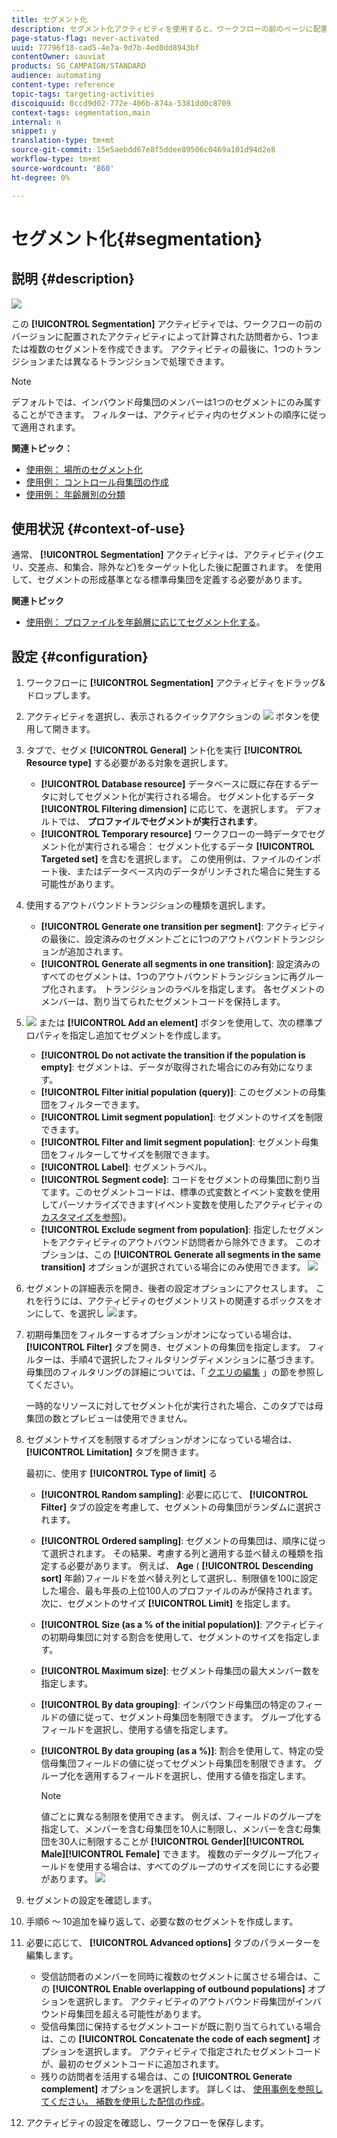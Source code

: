 ```yaml
---
title: セグメント化
description: セグメント化アクティビティを使用すると、ワークフローの前のページに配置されたアクティビティによって計算された訪問者から、1つまたは複数のセグメントを作成できます。
page-status-flag: never-activated
uuid: 77796f18-cad5-4e7a-9d7b-4ed0dd8943bf
contentOwner: sauviat
products: SG_CAMPAIGN/STANDARD
audience: automating
content-type: reference
topic-tags: targeting-activities
discoiquuid: 0ccd9d02-772e-406b-874a-5381dd0c8709
context-tags: segmentation,main
internal: n
snippet: y
translation-type: tm+mt
source-git-commit: 15e5aebdd67e8f5ddee89506c0469a101d94d2e8
workflow-type: tm+mt
source-wordcount: '860'
ht-degree: 0%

---
```



# セグメント化{#segmentation}

## 説明 {#description}

![](assets/segmentation.png)

この **[!UICONTROL Segmentation]** アクティビティでは、ワークフローの前のバージョンに配置されたアクティビティによって計算された訪問者から、1つまたは複数のセグメントを作成できます。 アクティビティの最後に、1つのトランジションまたは異なるトランジションで処理できます。

>[!NOTE]
>
>デフォルトでは、インバウンド母集団のメンバーは1つのセグメントにのみ属することができます。 フィルターは、アクティビティ内のセグメントの順序に従って適用されます。

**関連トピック：**
* [使用例： 場所のセグメント化](../../automating/using/workflow-segmentation-location.md)
* [使用例： コントロール母集団の作成](../../automating/using/workflow-control-group.md)
* [使用例： 年齢層別の分類](../../automating/using/segmentation-age-groups.md)

## 使用状況 {#context-of-use}

通常、 **[!UICONTROL Segmentation]** アクティビティは、アクティビティ(クエリ、交差点、和集合、除外など)をターゲット化した後に配置されます。 を使用して、セグメントの形成基準となる標準母集団を定義する必要があります。

**関連トピック**

* [使用例： プロファイルを年齢層に応じてセグメント化する](../../automating/using/segmentation-age-groups.md)。

## 設定 {#configuration}

1. ワークフローに **[!UICONTROL Segmentation]** アクティビティをドラッグ&amp;ドロップします。
1. アクティビティを選択し、表示されるクイックアクションの ![](assets/edit_darkgrey-24px.png) ボタンを使用して開きます。
1. タブで、セグメ **[!UICONTROL General]** ント化を実行 **[!UICONTROL Resource type]** する必要がある対象を選択します。

   * **[!UICONTROL Database resource]** データベースに既に存在するデータに対してセグメント化が実行される場合。 セグメント化するデータ **[!UICONTROL Filtering dimension]** に応じて、を選択します。 デフォルトでは、 **プロファイルでセグメントが実行されます**。
   * **[!UICONTROL Temporary resource]** ワークフローの一時データでセグメント化が実行される場合： セグメント化するデータ **[!UICONTROL Targeted set]** を含むを選択します。 この使用例は、ファイルのインポート後、またはデータベース内のデータがリンチされた場合に発生する可能性があります。

1. 使用するアウトバウンドトランジションの種類を選択します。

   * **[!UICONTROL Generate one transition per segment]**: アクティビティの最後に、設定済みのセグメントごとに1つのアウトバウンドトランジションが追加されます。
   * **[!UICONTROL Generate all segments in one transition]**: 設定済みのすべてのセグメントは、1つのアウトバウンドトランジションに再グループ化されます。 トランジションのラベルを指定します。 各セグメントのメンバーは、割り当てられたセグメントコードを保持します。

1. ![](assets/add_darkgrey-24px.png) または **[!UICONTROL Add an element]** ボタンを使用して、次の標準プロパティを指定し追加てセグメントを作成します。

   * **[!UICONTROL Do not activate the transition if the population is empty]**: セグメントは、データが取得された場合にのみ有効になります。
   * **[!UICONTROL Filter initial population (query)]**: このセグメントの母集団をフィルターできます。
   * **[!UICONTROL Limit segment population]**: セグメントのサイズを制限できます。
   * **[!UICONTROL Filter and limit segment population]**: セグメント母集団をフィルターしてサイズを制限できます。
   * **[!UICONTROL Label]**: セグメントラベル。
   * **[!UICONTROL Segment code]**: コードをセグメントの母集団に割り当てます。このセグメントコードは、標準の式変数とイベント変数を使用してパーソナライズできます(イベント変数を使用したアクティビティの [カスタマイズを参照](../../automating/using/calling-a-workflow-with-external-parameters.md#customizing-activities-with-events-variables))。
   * **[!UICONTROL Exclude segment from population]**: 指定したセグメントをアクティビティのアウトバウンド訪問者から除外できます。 このオプションは、この **[!UICONTROL Generate all segments in the same transition]** オプションが選択されている場合にのみ使用できます。
   ![](assets/wkf_segment_new_segment.png)

1. セグメントの詳細表示を開き、後者の設定オプションにアクセスします。 これを行うには、アクティビティのセグメントリストの関連するボックスをオンにして、を選択し ![](assets/wkf_segment_parameters_24px.png)ます。
1. 初期母集団をフィルターするオプションがオンになっている場合は、 **[!UICONTROL Filter]** タブを開き、セグメントの母集団を指定します。 フィルターは、手順4で選択したフィルタリングディメンションに基づきます。 母集団のフィルタリングの詳細については、「 [クエリの編集](../../automating/using/editing-queries.md) 」の節を参照してください。

   一時的なリソースに対してセグメント化が実行された場合、このタブでは母集団の数とプレビューは使用できません。

1. セグメントサイズを制限するオプションがオンになっている場合は、 **[!UICONTROL Limitation]** タブを開きます。

   最初に、使用す **[!UICONTROL Type of limit]** る

   * **[!UICONTROL Random sampling]**: 必要に応じて、 **[!UICONTROL Filter]** タブの設定を考慮して、セグメントの母集団がランダムに選択されます。
   * **[!UICONTROL Ordered sampling]**: セグメントの母集団は、順序に従って選択されます。 その結果、考慮する列と適用する並べ替えの種類を指定する必要があります。 例えば、 **Age** ( **[!UICONTROL Descending sort]** 年齢)フィールドを並べ替え列として選択し、制限値を100に設定した場合、最も年長の上位100人のプロファイルのみが保持されます。
   次に、セグメントのサイズ **[!UICONTROL Limit]** を指定します。

   * **[!UICONTROL Size (as a % of the initial population)]**: アクティビティの初期母集団に対する割合を使用して、セグメントのサイズを指定します。
   * **[!UICONTROL Maximum size]**: セグメント母集団の最大メンバー数を指定します。
   * **[!UICONTROL By data grouping]**: インバウンド母集団の特定のフィールドの値に従って、セグメント母集団を制限できます。 グループ化するフィールドを選択し、使用する値を指定します。
   * **[!UICONTROL By data grouping (as a %)]**: 割合を使用して、特定の受信母集団フィールドの値に従ってセグメント母集団を制限できます。 グループ化を適用するフィールドを選択し、使用する値を指定します。

      >[!NOTE]
      >
      >値ごとに異なる制限を使用できます。 例えば、フィールドのグループを指定して、メンバーを含む母集団を10人に制限し、メンバーを含む母集団を30人に制限することが **[!UICONTROL Gender]****[!UICONTROL Male]****[!UICONTROL Female]** できます。 複数のデータグループ化フィールドを使用する場合は、すべてのグループのサイズを同じにする必要があります。
   ![](assets/wkf_segment_limit_by_grouping.png)

1. セグメントの設定を確認します。
1. 手順6 ～ 10追加を繰り返して、必要な数のセグメントを作成します。
1. 必要に応じて、 **[!UICONTROL Advanced options]** タブのパラメーターを編集します。

   * 受信訪問者のメンバーを同時に複数のセグメントに属させる場合は、この **[!UICONTROL Enable overlapping of outbound populations]** オプションを選択します。 アクティビティのアウトバウンド母集団がインバウンド母集団を超える可能性があります。
   * 受信母集団に保持するセグメントコードが既に割り当てられている場合は、この **[!UICONTROL Concatenate the code of each segment]** オプションを選択します。 アクティビティで指定されたセグメントコードが、最初のセグメントコードに追加されます。
   * 残りの訪問者を活用する場合は、この **[!UICONTROL Generate complement]** オプションを選択します。 詳しくは、 [使用事例を参照してください。 補数を使用した配信の作成](../../automating/using/workflow-created-query-with-complement.md)。

1. アクティビティの設定を確認し、ワークフローを保存します。
